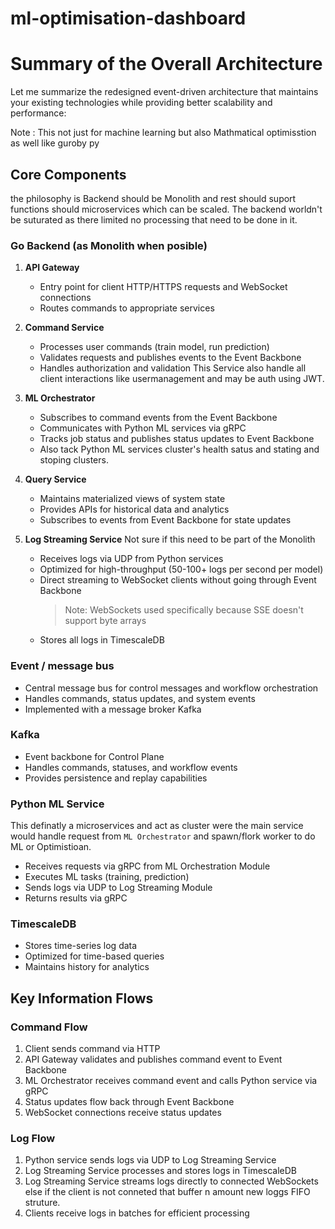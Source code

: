 # ml-optimisation-dashboard

# Summary of the Overall Architecture

Let me summarize the redesigned event-driven architecture that maintains your existing technologies while providing better scalability and performance:

Note : This not just for machine learning but also Mathmatical optimisstion as well like guroby py

## Core Components

the philosophy is Backend should be Monolith and rest should suport functions should microservices which can be scaled. The backend worldn't be suturated as there limited no processing that need to be done in it.

### Go Backend (as Monolith when posible)

1. **API Gateway**

   - Entry point for client HTTP/HTTPS requests and WebSocket connections
   - Routes commands to appropriate services

2. **Command Service**

   - Processes user commands (train model, run prediction)
   - Validates requests and publishes events to the Event Backbone
   - Handles authorization and validation
     This Service also handle all client interactions like usermanagement and may be auth using JWT.

3. **ML Orchestrator**

   - Subscribes to command events from the Event Backbone
   - Communicates with Python ML services via gRPC
   - Tracks job status and publishes status updates to Event Backbone
   - Also tack Python ML services cluster's health satus and stating and stoping clusters.

4. **Query Service**

   - Maintains materialized views of system state
   - Provides APIs for historical data and analytics
   - Subscribes to events from Event Backbone for state updates

5. **Log Streaming Service**
   Not sure if this need to be part of the Monolith
   - Receives logs via UDP from Python services
   - Optimized for high-throughput (50-100+ logs per second per model)
   - Direct streaming to WebSocket clients without going through Event Backbone
     > Note: WebSockets used specifically because SSE doesn't support byte arrays
   - Stores all logs in TimescaleDB

### Event / message bus

- Central message bus for control messages and workflow orchestration
- Handles commands, status updates, and system events
- Implemented with a message broker Kafka

### Kafka

- Event backbone for Control Plane
- Handles commands, statuses, and workflow events
- Provides persistence and replay capabilities

### Python ML Service

This definatly a microservices and act as cluster were the main service would handle request from `ML Orchestrator` and spawn/flork worker to do ML or Optimistioan.

- Receives requests via gRPC from ML Orchestration Module
- Executes ML tasks (training, prediction)
- Sends logs via UDP to Log Streaming Module
- Returns results via gRPC

### TimescaleDB

- Stores time-series log data
- Optimized for time-based queries
- Maintains history for analytics

## Key Information Flows

### Command Flow

1. Client sends command via HTTP
2. API Gateway validates and publishes command event to Event Backbone
3. ML Orchestrator receives command event and calls Python service via gRPC
4. Status updates flow back through Event Backbone
5. WebSocket connections receive status updates

### Log Flow

1. Python service sends logs via UDP to Log Streaming Service
2. Log Streaming Service processes and stores logs in TimescaleDB
3. Log Streaming Service streams logs directly to connected WebSockets else if the client is not conneted that buffer n amount new loggs FIFO struture.
4. Clients receive logs in batches for efficient processing
